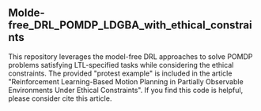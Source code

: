 ## Molde-free_DRL_POMDP_LDGBA_with_ethical_constraints
This repository leverages the model-free DRL approaches to solve POMDP problems satisfying LTL-specified tasks while considering the ethical constraints.
The provided "protest example" is included in the article "Reinforcement Learning-Based Motion Planning in Partially Observable Environments Under Ethical Constraints". 
If you find this code is helpful, please consider cite this article.
